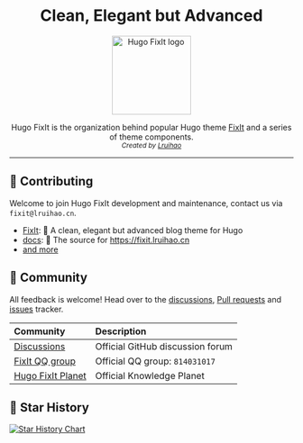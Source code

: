 <h1 align="center">Clean, Elegant but Advanced</h1>

<p align="center">
  <a href="https://fixit.lruihao.cn/documentation/getting-started/quick-start/">
    <img src="https://avatars.githubusercontent.com/u/110414864?s=200&v=4" alt="Hugo FixIt logo" width="140" />
  </a>
</p>

<p align="center">
  Hugo FixIt is the organization behind popular Hugo theme <a href="https://github.com/hugo-fixit/FixIt">FixIt</a> and a series of theme components.<br>
  <em><sub>Created by <a href="https://github.com/Lruihao">Lruihao</a></sub></em>
</p>

---

## 🫶 Contributing

Welcome to join Hugo FixIt development and maintenance, contact us via `fixit@lruihao.cn`.

- [FixIt](https://github.com/hugo-fixit/FixIt): 🔧 A clean, elegant but advanced blog theme for Hugo
- [docs](https://github.com/hugo-fixit/docs): 📄 The source for <https://fixit.lruihao.cn>
- [and more](https://github.com/orgs/hugo-fixit/repositories)

## 💬 Community

All feedback is welcome! Head over to the [discussions][discussions], [Pull requests][pulls] and [issues][issues] tracker.

| Community                  | Description                      |
| :------------------------- | :------------------------------- |
| [Discussions][discussions] | Official GitHub discussion forum |
| [FixIt QQ group][qq-group] | Official QQ group: `814031017`   |
| [Hugo FixIt Planet][zsxq]  | Official Knowledge Planet        |

[discussions]: https://github.com/orgs/hugo-fixit/discussions
[pulls]: https://github.com/hugo-fixit/FixIt/pulls
[issues]: https://github.com/hugo-fixit/FixIt/issues
[qq-group]: https://qm.qq.com/cgi-bin/qm/qr?k=awbwdTtSQ_-H5QGzeJxdWgv6JMbNehNM&jump_from=webapi
[zsxq]: https://t.zsxq.com/GgKEW

## 🌟 Star History

[![Star History Chart](https://api.star-history.com/svg?repos=hugo-fixit/FixIt,hugo-fixit/docs&type=Date)](https://star-history.com/#hugo-fixit/FixIt&hugo-fixit/docs&Date)
